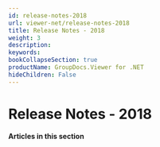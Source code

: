 ```yaml
---
id: release-notes-2018
url: viewer-net/release-notes-2018
title: Release Notes - 2018
weight: 3
description: 
keywords: 
bookCollapseSection: true
productName: GroupDocs.Viewer for .NET
hideChildren: False
---
```


# Release Notes - 2018

#### Articles in this section
